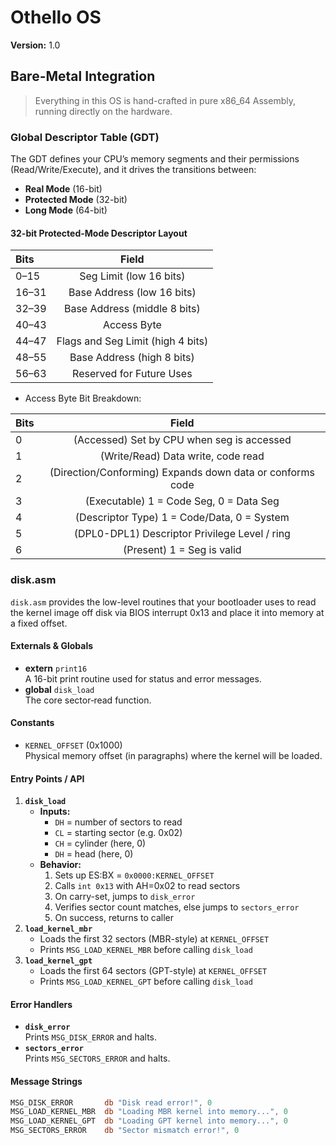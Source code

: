 # Othello OS

**Version:** 1.0

## Bare-Metal Integration

> Everything in this OS is hand-crafted in pure x86_64 Assembly, running directly on the hardware.

### Global Descriptor Table (GDT)

The GDT defines your CPU’s memory segments and their permissions (Read/Write/Execute), and it drives the transitions between:

- **Real Mode** (16-bit)  
- **Protected Mode** (32-bit)  
- **Long Mode** (64-bit)

#### 32-bit Protected-Mode Descriptor Layout


  | Bits   | Field                              |
  |:-------|:----------------------------------:|
  | 0–15   | Seg Limit (low 16 bits)            |
  | 16–31  | Base Address (low 16 bits)         |
  | 32–39  | Base Address (middle 8 bits)       |
  | 40–43  | Access Byte                        |
  | 44–47  | Flags and Seg Limit (high 4 bits)  |
  | 48–55  | Base Address (high 8 bits)         |
  | 56–63  | Reserved for Future Uses           |


  - Access Byte Bit Breakdown:

  | Bits   | Field                                                     |
  |:-------|:---------------------------------------------------------:|
  | 0      | (Accessed) Set by CPU when seg is accessed                |
  | 1      | (Write/Read) Data write, code read                        |
  | 2      | (Direction/Conforming) Expands down data or conforms code |
  | 3      | (Executable) 1 = Code Seg, 0 = Data Seg                   |
  | 4      | (Descriptor Type) 1 = Code/Data, 0 = System               |
  | 5      | (DPL0-DPL1) Descriptor Privilege Level / ring             |
  | 6      | (Present) 1 = Seg is valid                                |


### disk.asm

`disk.asm` provides the low-level routines that your bootloader uses to read the kernel image off disk via BIOS interrupt 0x13 and place it into memory at a fixed offset.

#### Externals & Globals
- **extern** `print16`  
  A 16-bit print routine used for status and error messages.
- **global** `disk_load`  
  The core sector‐read function.

#### Constants
- `KERNEL_OFFSET` (0x1000)  
  Physical memory offset (in paragraphs) where the kernel will be loaded.

#### Entry Points / API
1. **`disk_load`**  
   - **Inputs:**  
     - `DH` = number of sectors to read  
     - `CL` = starting sector (e.g. 0x02)  
     - `CH` = cylinder (here, 0)  
     - `DH` = head (here, 0)  
   - **Behavior:**  
     1. Sets up ES:BX = `0x0000:KERNEL_OFFSET`  
     2. Calls `int 0x13` with AH=0x02 to read sectors  
     3. On carry-set, jumps to `disk_error`  
     4. Verifies sector count matches, else jumps to `sectors_error`  
     5. On success, returns to caller  
2. **`load_kernel_mbr`**  
   - Loads the first 32 sectors (MBR-style) at `KERNEL_OFFSET`  
   - Prints `MSG_LOAD_KERNEL_MBR` before calling `disk_load`  
3. **`load_kernel_gpt`**  
   - Loads the first 64 sectors (GPT-style) at `KERNEL_OFFSET`  
   - Prints `MSG_LOAD_KERNEL_GPT` before calling `disk_load`

#### Error Handlers
- **`disk_error`**  
  Prints `MSG_DISK_ERROR` and halts.
- **`sectors_error`**  
  Prints `MSG_SECTORS_ERROR` and halts.

#### Message Strings
```asm
MSG_DISK_ERROR       db "Disk read error!", 0
MSG_LOAD_KERNEL_MBR  db "Loading MBR kernel into memory...", 0
MSG_LOAD_KERNEL_GPT  db "Loading GPT kernel into memory...", 0
MSG_SECTORS_ERROR    db "Sector mismatch error!", 0

